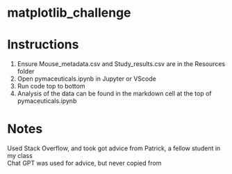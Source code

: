 # matplotlib_challenge

# Instructions
1. Ensure Mouse_metadata.csv and Study_results.csv are in the Resources folder
2. Open pymaceuticals.ipynb in Jupyter or VScode
3. Run code top to bottom
4. Analysis of the data can be found in the markdown cell at the top of pymaceuticals.ipynb

# Notes
Used Stack Overflow, and took got advice from Patrick, a fellow student in my class  
Chat GPT was used for advice, but never copied from
